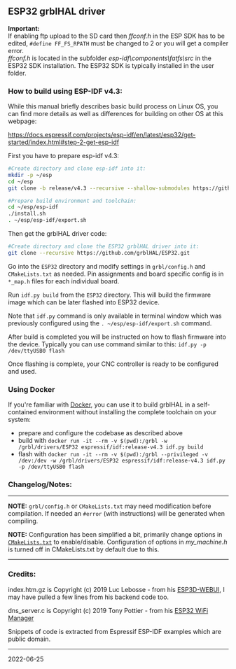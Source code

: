 ## ESP32 grblHAL driver

__Important:__  
If enabling ftp upload to the SD card then _ffconf.h_ in the ESP SDK has to be edited, `#define FF_FS_RPATH` must be changed to 2 or you will get a compiler error.  
_ffconf.h_ is located in the subfolder _esp-idf\components\fatfs\src_ in the ESP32 SDK installation. The ESP32 SDK is typically installed in the user folder.

### How to build using ESP-IDF v4.3:

While this manual briefly describes basic build process on Linux OS, you can find more details
as well as differences for building on other OS at this webpage:

https://docs.espressif.com/projects/esp-idf/en/latest/esp32/get-started/index.html#step-2-get-esp-idf

First you have to prepare esp-idf v4.3:

```bash
#Create directory and clone esp-idf into it:
mkdir -p ~/esp
cd ~/esp
git clone -b release/v4.3 --recursive --shallow-submodules https://github.com/espressif/esp-idf.git

#Prepare build environment and toolchain:
cd ~/esp/esp-idf
./install.sh
. ~/esp/esp-idf/export.sh
```

Then get the grblHAL driver code:

```bash
#Create directory and clone the ESP32 grblHAL driver into it:
git clone --recursive https://github.com/grblHAL/ESP32.git
```

Go into the `ESP32` directory and modify settings in `grbl/config.h` and `CMakeLists.txt` as needed.
Pin assignments and board specific config is in `*_map.h` files for each individual board.

Run `idf.py build` from the `ESP32` directory.
This will build the firmware image which can be later flashed into ESP32 device.

Note that `idf.py` command is only available in terminal window which was previously configured
using the `. ~/esp/esp-idf/export.sh` command.

After build is completed you will be instructed on how to flash firmware into the device.
Typically you can use command similar to this: `idf.py -p /dev/ttyUSB0 flash`

Once flashing is complete, your CNC controller is ready to be configured and used.


### Using Docker

If you're familiar with [Docker](https://docker.io), you can use it to build grblHAL in a self-contained environment without installing the complete toolchain on your system:

- prepare and configure the codebase as described above
- build with `docker run -it --rm -v $(pwd):/grbl -w /grbl/drivers/ESP32 espressif/idf:release-v4.3 idf.py build`
- flash with `docker run -it --rm -v $(pwd):/grbl --privileged -v /dev:/dev -w /grbl/drivers/ESP32 espressif/idf:release-v4.3 idf.py -p /dev/ttyUSB0 flash`

### Changelog/Notes:

---

__NOTE:__ `grbl/config.h` or `CMakeLists.txt` may need modification before compilation. If needed an `#error` (with instructions) will be generated when compiling.


__NOTE:__ Configuration has been simplified a bit, primarily change options in [`CMakeLists.txt`](https://github.com/grblHAL/ESP32/blob/master/main/CMakeLists.txt) to enable/disable.
Configuration of options in _my_machine.h_ is turned off in CMakeLists.txt by default due to this.


---

### Credits:

index.htm.gz is Copyright (c) 2019 Luc Lebosse - from his [ESP3D-WEBUI](https://github.com/luc-github/ESP3D-webui), I may have pulled a few lines from his backend code too.

dns_server.c is Copyright (c) 2019 Tony Pottier - from his [ESP32 WiFi Manager](https://github.com/tonyp7/esp32-wifi-manager) 

Snippets of code is extracted from Espressif ESP-IDF examples which are public domain.

---
2022-06-25
